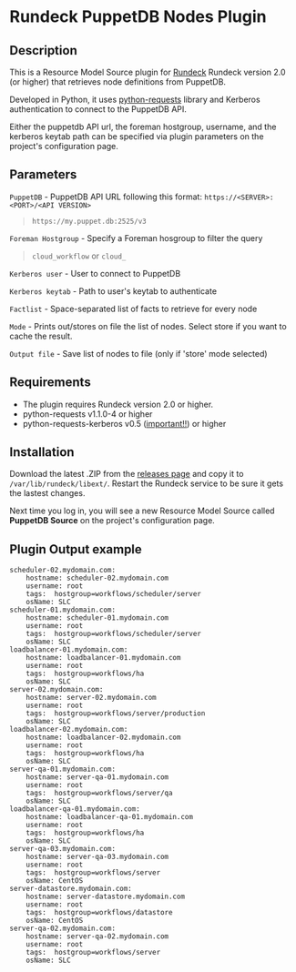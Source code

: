 Rundeck PuppetDB Nodes Plugin
=============================================

Description
-----------
This is a Resource Model Source plugin for [Rundeck][] Rundeck version 2.0 (or higher) that retrieves node definitions
from PuppetDB. 

Developed in Python, it uses [python-requests][] library and Kerberos authentication to connect to the PuppetDB API.

[RunDeck]: http://rundeck.org
[python-requests]: http://docs.python-requests.org/en/latest/

Either the puppetdb API url, the foreman hostgroup, username, and the kerberos keytab path can be specified via plugin parameters on the project's configuration page.

Parameters
----------
`PuppetDB` - PuppetDB API URL following this format: `https://<SERVER>:<PORT>/<API VERSION>` 

 > `https://my.puppet.db:2525/v3`

`Foreman Hostgroup` - Specify a Foreman hosgroup to filter the query

 > `cloud_workflow` or `cloud_`

`Kerberos user` - User to connect to PuppetDB

`Kerberos keytab` - Path to user's keytab to authenticate

`Factlist` - Space-separated list of facts to retrieve for every node

`Mode` - Prints out/stores on file the list of nodes. Select store if you want to cache the result.

`Output file` - Save list of nodes to file (only if 'store' mode selected)


Requirements
------------
* The plugin requires Rundeck version 2.0 or higher.
* python-requests v1.1.0-4 or higher
* python-requests-kerberos v0.5 ([important!!](https://bugzilla.redhat.com/show_bug.cgi?id=1169296)) or higher

Installation
------------
Download the latest .ZIP from the [releases page](https://github.com/cernops/rundeck-puppetdb-nodes/releases) and copy it to `/var/lib/rundeck/libext/`. Restart the Rundeck service to be sure it gets the lastest changes.

Next time you log in, you will see a new Resource Model Source called **PuppetDB Source** on the project's configuration page.

Plugin Output example
---------------------
```
scheduler-02.mydomain.com:
    hostname: scheduler-02.mydomain.com
    username: root
    tags:  hostgroup=workflows/scheduler/server
    osName: SLC
scheduler-01.mydomain.com:
    hostname: scheduler-01.mydomain.com
    username: root
    tags:  hostgroup=workflows/scheduler/server
    osName: SLC
loadbalancer-01.mydomain.com:
    hostname: loadbalancer-01.mydomain.com
    username: root
    tags:  hostgroup=workflows/ha
    osName: SLC
server-02.mydomain.com:
    hostname: server-02.mydomain.com
    username: root
    tags:  hostgroup=workflows/server/production
    osName: SLC
loadbalancer-02.mydomain.com:
    hostname: loadbalancer-02.mydomain.com
    username: root
    tags:  hostgroup=workflows/ha
    osName: SLC
server-qa-01.mydomain.com:
    hostname: server-qa-01.mydomain.com
    username: root
    tags:  hostgroup=workflows/server/qa
    osName: SLC
loadbalancer-qa-01.mydomain.com:
    hostname: loadbalancer-qa-01.mydomain.com
    username: root
    tags:  hostgroup=workflows/ha
    osName: SLC
server-qa-03.mydomain.com:
    hostname: server-qa-03.mydomain.com
    username: root
    tags:  hostgroup=workflows/server
    osName: CentOS
server-datastore.mydomain.com:
    hostname: server-datastore.mydomain.com
    username: root
    tags:  hostgroup=workflows/datastore
    osName: CentOS
server-qa-02.mydomain.com:
    hostname: server-qa-02.mydomain.com
    username: root
    tags:  hostgroup=workflows/server
    osName: SLC
```
